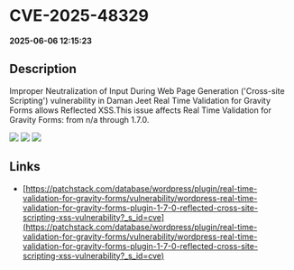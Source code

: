 # CVE-2025-48329

**2025-06-06 12:15:23**

## Description
Improper Neutralization of Input During Web Page Generation ('Cross-site Scripting') vulnerability in Daman Jeet Real Time Validation for Gravity Forms allows Reflected XSS.This issue affects Real Time Validation for Gravity Forms: from n/a through 1.7.0.

![](https://img.shields.io/static/v1?label=Score&message=7.1&color=red)
![](https://img.shields.io/static/v1?label=Severity&message=HIGH&color=red)
![](https://img.shields.io/static/v1?label=CWE&message=XSS&color=green)

## Links
- [https://patchstack.com/database/wordpress/plugin/real-time-validation-for-gravity-forms/vulnerability/wordpress-real-time-validation-for-gravity-forms-plugin-1-7-0-reflected-cross-site-scripting-xss-vulnerability?_s_id=cve](https://patchstack.com/database/wordpress/plugin/real-time-validation-for-gravity-forms/vulnerability/wordpress-real-time-validation-for-gravity-forms-plugin-1-7-0-reflected-cross-site-scripting-xss-vulnerability?_s_id=cve)
